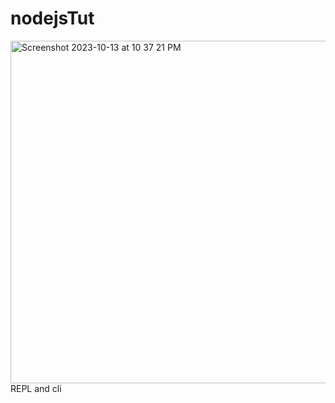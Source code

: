 # nodejsTut 
<img width="548" alt="Screenshot 2023-10-13 at 10 37 21 PM" src="https://github.com/Surbhi-Kohli/nodejsTut/assets/32058209/132b8081-65c1-4e20-8b04-6fbbde70d18a">
REPL and cli
